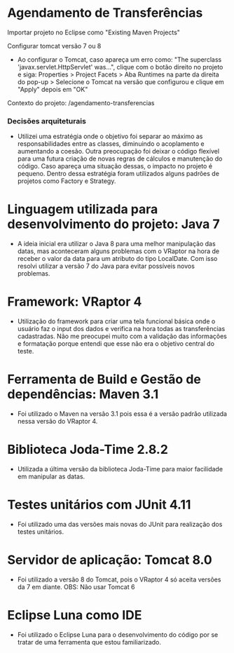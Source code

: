 # Agendamento de Transferências

Importar projeto no Eclipse como "Existing Maven Projects"


Configurar tomcat versão 7 ou 8

- Ao configurar o Tomcat, caso apareça um erro como: "The superclass 'javax.servlet.HttpServlet' was...", clique com o botão direito no projeto e siga: Properties > Project Facets > Aba Runtimes na parte da direita do pop-up > Selecione o Tomcat na versão que configurou e clique em "Apply" depois em "OK"


Contexto do projeto: /agendamento-transferencias


### Decisões arquiteturais
- Utilizei uma estratégia onde o objetivo foi separar ao máximo as responsabilidades entre as classes, diminuindo o acoplamento e aumentando a coesão. Outra preocupação foi deixar o código flexível para uma futura criação de novas regras de cálculos e manutenção do código. Caso apareça uma situação dessas, o impacto no projeto é pequeno. Dentro dessa estratégia foram utilizados alguns padrões de projetos como Factory e Strategy.

# Linguagem utilizada para desenvolvimento do projeto: Java 7
- A ideia inicial era utilizar o Java 8 para uma melhor manipulação das datas, mas aconteceram alguns problemas com o VRaptor na hora de receber o valor da data para um atributo do tipo LocalDate. Com isso resolvi utilizar a versão 7 do Java para evitar possíveis novos problemas.

# Framework: VRaptor 4
- Utilização do framework para criar uma tela funcional básica onde o usuário faz o input dos dados e verifica na hora todas as transferências cadastradas. Não me preocupei muito com a validação das informações e formatação porque entendi que esse não era o objetivo central do teste.

# Ferramenta de Build e Gestão de dependências: Maven 3.1
- Foi utilizado o Maven na versão 3.1 pois essa é a versão padrão utilizada nessa versão do VRaptor 4.

# Biblioteca Joda-Time 2.8.2
- Utilizada a última versão da biblioteca Joda-Time para maior facilidade em manipular as datas.

# Testes unitários com JUnit 4.11
- Foi utilizado uma das versões mais novas do JUnit para realização dos testes unitários. 

# Servidor de aplicação: Tomcat 8.0
- Foi utilizado a versão 8 do Tomcat, pois o VRaptor 4 só aceita versões da 7 em diante. 
OBS: Não usar Tomcat 6

# Eclipse Luna como IDE
- Foi utilizado o Eclipse Luna para o desenvolvimento do código por se tratar de uma ferramenta que estou familiarizado.